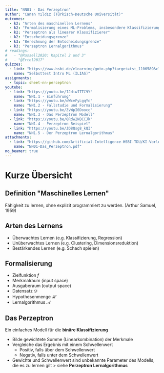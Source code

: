 ```yaml
---
title: "NN01 - Das Perzeptron"
author: "Canan Yıldız (Türkisch-Deutsche Universität)"
outcomes:
  - k2: "Arten des maschinellen Lernens"
  - k2: "Formalisierung eines ML-Problems, insbesondere Klassifizierung: Datensatz, Merkmalraum, Hyphotesenfunktion, Zielfunktion"
  - k2: "Perzeptron als linearer Klassifizierer"
  - k2: "Entscheidungsgrenze"
  - k3: "Berechnung der Entscheidungsgrenze"
  - k3: "Perzeptron Lernalgorithmus"
# readings:
#   - "@Russell2020: Kapitel 2 und 3"
#   - "@Ertel2017"
quizzes:
  - link: "https://www.hsbi.de/elearning/goto.php?target=tst_1106589&client_id=FH-Bielefeld"
    name: "Selbsttest Intro ML (ILIAS)"
assignments:
  - topic: sheet-nn-perceptron
youtube:
  - link: "https://youtu.be/IJdiwITTC9Y"
    name: "NN1.1 - Einführung"
  - link: "https://youtu.be/oWcvFyLgqYc"
    name: "NN1.2 - Fallstudie und Formalisierung"
  - link: "https://youtu.be/ZvWpI0Doocc"
    name: "NN1.3 - Das Perzeptron Modell"
  - link: "https://youtu.be/8Rdw2NBCCJk"
    name: "NN1.4 - Perzeptron Beispiel"
  - link: "https://youtu.be/JD8Qsg8_kQI"
    name: "NN1.5 - Der Perzeptron Lernalgorithmus"
attachments:
  - link: "https://github.com/Artificial-Intelligence-HSBI-TDU/KI-Vorlesung/blob/master/lecture/nn/files/NN01-Das_Perzeptron.pdf"
    name: "NN01-Das_Perzeptron.pdf"
no_beamer: true
---
```



# Kurze Übersicht

## Definition "Maschinelles Lernen"
Fähigkeit zu lernen, ohne explizit programmiert zu werden. (Arthur Samuel, 1959)

## Arten des Lernens

*   Überwachtes Lernen (e.g. Klassifizierung, Regression)
*   Unüberwachtes Lernen (e.g. Clustering, Dimensionsreduktion)
*   Bestärkendes Lernen (e.g. Schach spielen)


## Formalisierung

*   Zielfunktion $f$
*   Merkmalraum (input space)
*   Ausgaberaum (output space)
*   Datensatz $\mathcal{D}$
*   Hypothesenmenge $\mathcal{H}$
*   Lernalgorithmus $\mathcal{A}$


## Das Perzeptron
Ein einfaches Modell für die **binäre Klassifizierung**

*   Bilde gewichtete Summe (Linearkombination) der Merkmale
*   Vergleiche das Ergebnis mit einem Schwellenwert
    *   Positiv, falls über dem Schwellenwert
    *   Negativ, falls unter dem Schwellenwert
*   Gewichte und Schwellenwert sind unbekannte Parameter des Modells, die es zu lernen gilt > siehe **Perzeptron Lernalgorithmus**
